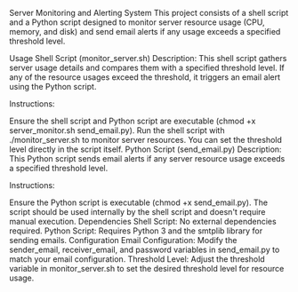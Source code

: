 Server Monitoring and Alerting System
This project consists of a shell script and a Python script designed to monitor server resource usage (CPU, memory, and disk) and send email alerts if any usage exceeds a specified threshold level.

Usage
Shell Script (monitor_server.sh)
Description: This shell script gathers server usage details and compares them with a specified threshold level. If any of the resource usages exceed the threshold, it triggers an email alert using the Python script.

Instructions:

Ensure the shell script and Python script are executable (chmod +x server_monitor.sh send_email.py).
Run the shell script with ./monitor_server.sh to monitor server resources.
You can set the threshold level directly in the script itself.
Python Script (send_email.py)
Description: This Python script sends email alerts if any server resource usage exceeds a specified threshold level.

Instructions:

Ensure the Python script is executable (chmod +x send_email.py).
The script should be used internally by the shell script and doesn't require manual execution.
Dependencies
Shell Script: No external dependencies required.
Python Script: Requires Python 3 and the smtplib library for sending emails.
Configuration
Email Configuration: Modify the sender_email, receiver_email, and password variables in send_email.py to match your email configuration.
Threshold Level: Adjust the threshold variable in monitor_server.sh to set the desired threshold level for resource usage.
